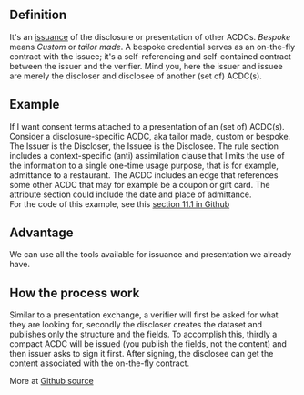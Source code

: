 ## Definition
It's an [issuance](issuance-event) of the disclosure or presentation of other ACDCs. _Bespoke_ means _Custom_ or _tailor made_.
A bespoke credential serves as an on-the-fly contract with the issuee; it's a self-referencing and self-contained contract between the issuer and the verifier. Mind you, here the issuer and issuee are merely the discloser and disclosee of another (set of) ACDC(s).

## Example
If I want consent terms attached to a presentation of an (set of) ACDC(s).\
Consider a disclosure-specific ACDC, aka tailor made, custom or bespoke. The Issuer is the Discloser, the Issuee is the Disclosee. The rule section includes a context-specific (anti) assimilation clause that limits the use of the information to a single one-time usage purpose, that is for example, admittance to a restaurant. The ACDC includes an edge that references some other ACDC that may for example be a coupon or gift card. The attribute section could include the date and place of admittance.\
For the code of this example, see this [section 11.1 in Github](https://weboftrust.github.io/ietf-acdc/draft-ssmith-acdc.html#section-11.1)

## Advantage
We can use all the tools available for issuance and presentation we already have.

## How the process work
Similar to a presentation exchange, a verifier will first be asked for what they are looking for, secondly the discloser creates the dataset and publishes only the structure and the fields. To accomplish this, thirdly a compact ACDC will be issued (you publish the fields, not the content) and then issuer asks to sign it first. After signing, the disclosee can get the content associated with the on-the-fly contract.

More at [Github source](https://weboftrust.github.io/ietf-acdc/draft-ssmith-acdc.html#name-disclosure-specific-bespoke) 